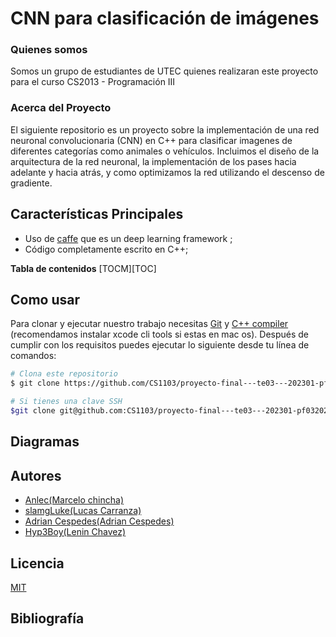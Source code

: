 # CNN para clasificación de imágenes

### Quienes somos

Somos un grupo de estudiantes de UTEC quienes realizaran este proyecto para el curso
CS2013 - Programación III

### Acerca del Proyecto

El siguiente repositorio es un proyecto sobre la implementación de una red neuronal convolucionaria (CNN) en C++ para clasificar imagenes de diferentes categorías como animales o vehículos. Incluimos el diseño de la arquitectura de la red neuronal, la implementación de los pases hacia adelante y hacia atrás, y como optimizamos la red utilizando el descenso de gradiente.

## Características Principales

- Uso de [caffe](https://caffe.berkeleyvision.org) que es un deep learning framework ;
- Código completamente escrito en C++;

**Tabla de contenidos**
[TOCM][TOC]

## Como usar

Para clonar y ejecutar nuestro trabajo necesitas [Git](https://git-scm.com) y [C++ compiler](https://www.cs.odu.edu/~zeil/cs250PreTest/latest/Public/installingACompiler/#installing-a-c-compiler-on-microsoft-windows) (recomendamos instalar xcode cli tools si estas en mac os). Después de cumplir con los requisitos puedes ejecutar lo siguiente desde tu línea de comandos:

```bash
# Clona este repositorio
$ git clone https://github.com/CS1103/proyecto-final---te03---202301-pf0320231-grupo1.git
```

```bash
# Si tienes una clave SSH
$git clone git@github.com:CS1103/proyecto-final---te03---202301-pf0320231-grupo1.git
```

## Diagramas

## Autores

- [Anlec(Marcelo chincha)](marcelo.chincha@utec.edu.pe)
- [slamgLuke(Lucas Carranza)](lucas.carranza@utec.edu.pe)
- [Adrian Cespedes(Adrian Cespedes)](adrian.cespedes@utec.edu.pe)
- [Hyp3Boy(Lenin Chavez)](lenin.chavez@utec.edu.pe)

## Licencia

[MIT](https://choosealicense.com/licenses/mit/)

## Bibliografía
